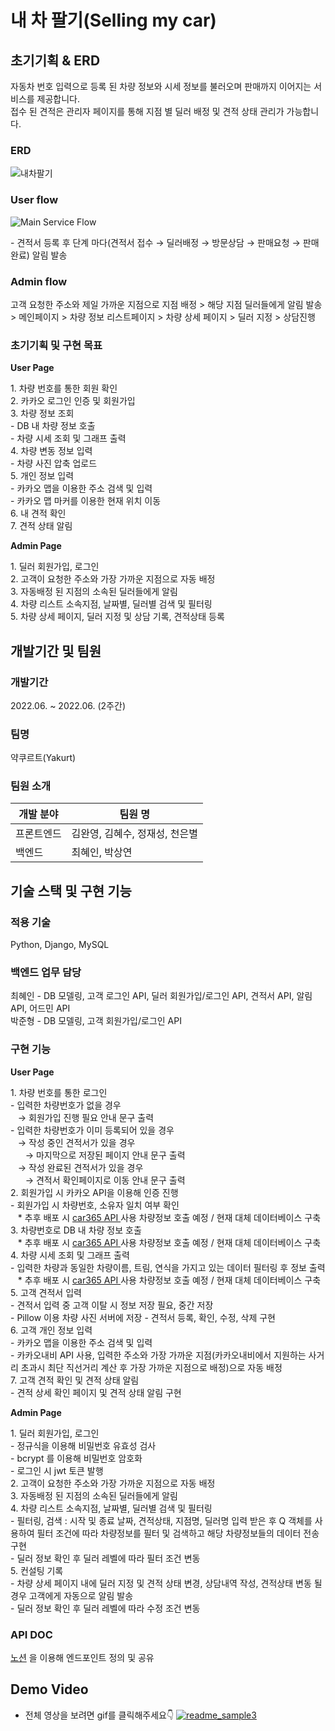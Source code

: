 # 내 차 팔기(Selling my car)

## 초기기획 & ERD
자동차 번호 입력으로 등록 된 차량 정보와 시세 정보를 불러오며 판매까지 이어지는 서비스를 제공합니다. <br>
접수 된 견적은 관리자 페이지를 통해 지점 별 딜러 배정 및 견적 상태 관리가 가능합니다.
### ERD
![내차팔기](https://blog.kakaocdn.net/dn/dHB62d/btrMXkD9qPp/O3F25PlItUy98WSDUYmLSk/img.png)
### User flow
![Main Service Flow](https://user-images.githubusercontent.com/97112697/178914034-95d0754b-a354-4a43-bf43-bb4c81c13149.png)
<p>
- 견적서 등록 후 단계 마다(견적서 접수 → 딜러배정 → 방문상담 → 판매요청 → 판매완료) 알림 발송
</p>

### Admin flow
고객 요청한 주소와 제일 가까운 지점으로 지점 배정 > 해당 지점 딜러들에게 알림 발송 > 메인페이지 > 차량 정보 리스트페이지 > 차량 상세 페이지 > 딜러 지정 > 상담진행

### 초기기획 및 구현 목표
**User Page**
<p>
1. 차량 번호를 통한 회원 확인 <br>
2. 카카오 로그인 인증 및 회원가입 <br>
3. 차량 정보 조회 <br>
- DB 내 차량 정보 호출 <br>
- 차량 시세 조회 및 그래프 출력 <br>
4. 차량 변동 정보 입력 <br>
- 차량 사진 압축 업로드 <br>
5. 개인 정보 입력 <br>
- 카카오 맵을 이용한 주소 검색 및 입력 <br>
- 카카오 맵 마커를 이용한 현재 위치 이동 <br>
6. 내 견적 확인 <br>
7. 견적 상태 알림 <br>
</p>

**Admin Page**
<p>
1. 딜러 회원가입, 로그인 <br>
2. 고객이 요청한 주소와 가장 가까운 지점으로 자동 배정 <br>
3. 자동배정 된 지점의 소속된 딜러들에게 알림 <br>
4. 차량 리스트 소속지점, 날짜별, 딜러별 검색 및 필터링 <br>
5. 차량 상세 페이지, 딜러 지정 및 상담 기록, 견적상태 등록 <br>
</p>

## 개발기간 및 팀원

### 개발기간
2022.06. ~ 2022.06. (2주간)

### 팀명
약쿠르트(Yakurt)

### 팀원 소개
| 개발 분야 | 팀원 명 |
| ------- | ------- |
| 프론트엔드 | 김완영, 김혜수, 정재성, 천은별 |
| 백엔드 | 최혜인, 박상연 |

## 기술 스택 및 구현 기능
### 적용 기술
Python, Django, MySQL

### 백엔드 업무 담당
최혜인 - DB 모델링, 고객 로그인 API, 딜러 회원가입/로그인 API, 견적서 API, 알림 API, 어드민 API <br>
박준형 - DB 모델링, 고객 회원가입/로그인 API <br>

### 구현 기능
**User Page**
<p>
1. 차량 번호를 통한 로그인 <br>
- 입력한 차량번호가 없을 경우 <br>
&nbsp;&nbsp;&nbsp;→ 회원가입 진행 필요 안내 문구 출력 <br>
- 입력한 차량번호가 이미 등록되어 있을 경우 <br>
&nbsp;&nbsp;&nbsp;→ 작성 중인 견적서가 있을 경우 <br>
&nbsp;&nbsp;&nbsp;&nbsp;&nbsp;&nbsp;→ 마지막으로 저장된 페이지 안내 문구 출력 <br>
&nbsp;&nbsp;&nbsp;→ 작성 완료된 견적서가 있을 경우 <br>
&nbsp;&nbsp;&nbsp;&nbsp;&nbsp;&nbsp;→ 견적서 확인페이지로 이동 안내 문구 출력 <br>
2. 회원가입 시 카카오 API을 이용해 인증 진행 <br>
- 회원가입 시 차량번호, 소유자 일치 여부 확인 <br>
&nbsp;&nbsp;&nbsp;* 추후 배포 시 <a href="https://hyein-resume.notion.site/API-a6092a6daf9b449599b095698eb7cbc7"> car365 API </a> 사용 차량정보 호출 예정 / 현재 대체 데이터베이스 구축 <br>
3. 차량번호로 DB 내 차량 정보 호출 <br>
&nbsp;&nbsp;&nbsp;* 추후 배포 시 <a href="https://hyein-resume.notion.site/API-a6092a6daf9b449599b095698eb7cbc7"> car365 API </a> 사용 차량정보 호출 예정 / 현재 대체 데이터베이스 구축 <br>
4. 차량 시세 조회 및 그래프 출력 <br>
- 입력한 차량과 동일한 차량이름, 트림, 연식을 가지고 있는 데이터 필터링 후 정보 출력
&nbsp;&nbsp;&nbsp;* 추후 배포 시 <a href="https://hyein-resume.notion.site/API-a6092a6daf9b449599b095698eb7cbc7"> car365 API </a> 사용 차량정보 호출 예정 / 현재 대체 데이터베이스 구축 <br>
5. 고객 견적서 입력 <br>
- 견적서 입력 중 고객 이탈 시 정보 저장 필요, 중간 저장 <br>
- Pillow 이용 차량 사진 서버에 저장 
- 견적서 등록, 확인, 수정, 삭제 구현 <br>
6. 고객 개인 정보 입력 <br>
- 카카오 맵을 이용한 주소 검색 및 입력 <br>
- 카카오내비 API 사용, 입력한 주소와 가장 가까운 지점(카카오내비에서 지원하는 사거리 초과시 최단 직선거리 계산 후 가장 가까운 지점으로 배정)으로 자동 배정 <br>
7. 고객 견적 확인 및 견적 상태 알림 <br>
- 견적 상세 확인 페이지 및 견적 상태 알림 구현 <br>
</p>

**Admin Page**
<p>
1. 딜러 회원가입, 로그인 <br>
- 정규식을 이용해 비밀번호 유효성 검사 <br>
- bcrypt 를 이용해 비밀번호 암호화 <br>
- 로그인 시 jwt 토큰 발행 <br>
2. 고객이 요청한 주소와 가장 가까운 지점으로 자동 배정 <br>
3. 자동배정 된 지점의 소속된 딜러들에게 알림 <br>
4. 차량 리스트 소속지점, 날짜별, 딜러별 검색 및 필터링 <br>
- 필터링, 검색 : 시작 및 종료 날짜, 견적상태, 지점명, 딜러명 입력 받은 후 Q 객체를 사용하여 필터 조건에 따라 차량정보를 필터 및 검색하고 해당 차량정보들의 데이터 전송 구현 <br>
- 딜러 정보 확인 후 딜러 레벨에 따라 필터 조건 변동 <br>
5. 컨설팅 기록 <br>
- 차량 상세 페이지 내에 딜러 지정 및 견적 상태 변경, 상담내역 작성, 견적상태 변동 될 경우 고객에게 자동으로 알림 발송 <br>
- 딜러 정보 확인 후 딜러 레벨에 따라 수정 조건 변동 <br>
</p>

### API DOC
<a href="https://hyein-resume.notion.site/API-a6092a6daf9b449599b095698eb7cbc7">노션</a> 을 이용해 엔드포인트 정의 및 공유

## Demo Video
* 전체 영상을 보려면 gif를 클릭해주세요👇
[![readme_sample3](https://user-images.githubusercontent.com/97112697/179683290-d65fb42d-3846-438b-9ba6-12df295fd973.gif)](https://youtu.be/)